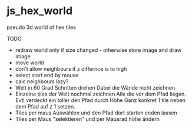 # js_hex_world

pseudo 3d world of hex tiles

TODO

- redraw world only if size changed - otherwise store image and draw image
- move world
- don't allow neighbours if z differnce is to high
- select start end by mouse
- calc neighbours lazy?
- Welt in 60 Grad Schritten drehen
  Dabei die Wände nicht zeichnen
- Einzelne tiles der Welt nochmal zeichnen
  Alle die vor dem Pfad liegen. Evtl verdeckt ein toller den Pfad durch Höhe
  Ganz konkret 1 tile neben dem Pfad auf z 1 setzen.
- Tiles per maus Auswählen und den Pfad dort starten enden lassen
- Tiles per Maus "selektieren" und per Mausrad höhe ändern